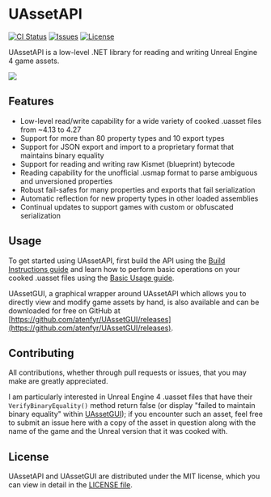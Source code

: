 # UAssetAPI
[![CI Status](https://img.shields.io/github/actions/workflow/status/atenfyr/UAssetAPI/main.yml?label=CI)](https://github.com/atenfyr/UAssetAPI/actions)
[![Issues](https://img.shields.io/github/issues/atenfyr/UAssetAPI.svg?style=flat-square)](https://github.com/atenfyr/UAssetAPI/issues)
[![License](https://img.shields.io/github/license/atenfyr/UAssetAPI.svg?style=flat-square)](https://github.com/atenfyr/UAssetAPI/blob/master/LICENSE.md)

UAssetAPI is a low-level .NET library for reading and writing Unreal Engine 4 game assets.

<img src="https://i.imgur.com/GZbr93m.png" align="center">

## Features
- Low-level read/write capability for a wide variety of cooked .uasset files from ~4.13 to 4.27
- Support for more than 80 property types and 10 export types
- Support for JSON export and import to a proprietary format that maintains binary equality
- Support for reading and writing raw Kismet (blueprint) bytecode
- Reading capability for the unofficial .usmap format to parse ambiguous and unversioned properties
- Robust fail-safes for many properties and exports that fail serialization
- Automatic reflection for new property types in other loaded assemblies
- Continual updates to support games with custom or obfuscated serialization

## Usage
To get started using UAssetAPI, first build the API using the [Build Instructions guide](https://atenfyr.github.io/UAssetAPI/guide/build.html) and learn how to perform basic operations on your cooked .uasset files using the [Basic Usage guide](https://atenfyr.github.io/UAssetAPI/guide/basic.html).

UAssetGUI, a graphical wrapper around UAssetAPI which allows you to directly view and modify game assets by hand, is also available and can be downloaded for free on GitHub at [https://github.com/atenfyr/UAssetGUI/releases](https://github.com/atenfyr/UAssetGUI/releases).

## Contributing
All contributions, whether through pull requests or issues, that you may make are greatly appreciated.

I am particularly interested in Unreal Engine 4 .uasset files that have their `VerifyBinaryEquality()` method return false (or display "failed to maintain binary equality" within [UAssetGUI](https://github.com/atenfyr/UAssetGUI)); if you encounter such an asset, feel free to submit an issue here with a copy of the asset in question along with the name of the game and the Unreal version that it was cooked with.

## License
UAssetAPI and UAssetGUI are distributed under the MIT license, which you can view in detail in the [LICENSE file](LICENSE).
